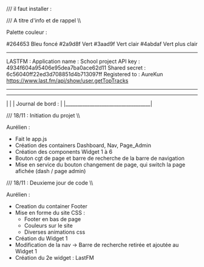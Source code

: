 /// il faut installer :

/// A titre d'info et de rappel \\\

Palette couleur :

#264653 Bleu foncé
#2a9d8f Vert
#3aad9f Vert clair
#4abdaf Vert plus clair

_______________________________________________________________________

LASTFM :
    Application name : 	School project
    API key :	        4934f604a95406e95dea7ba0ace62d11
    Shared secret : 	6c56040ff22ed3d708851d4b713097ff
    Registered to :	    AureKun
    https://www.last.fm/api/show/user.getTopTracks

_______________________________________________________________________



____________________________________
|                                   |
|           Journal de bord  :      |
|___________________________________|

/// 18/11 : Initiation du projet \\\

Aurélien :

- Fait le app.js
- Création des containers Dashboard, Nav, Page_Admin
- Création des components Widget 1 à 6
- Bouton cgt de page et barre de recherche de la barre de navigation
- Mise en service du bouton changement de page, qui switch la page afichée (dash / page admin)

/// 18/11 : Deuxieme jour de code \\\

Aurélien :

- Creation du container Footer
- Mise en forme du site CSS :
    - Footer en bas de page
    - Couleurs sur le site
    - Diverses animations css
- Création du Widget 1
- Modification de la nav -> Barre de recherche retirée et ajoutée au Widget 1
- Création du 2e widget : LastFM